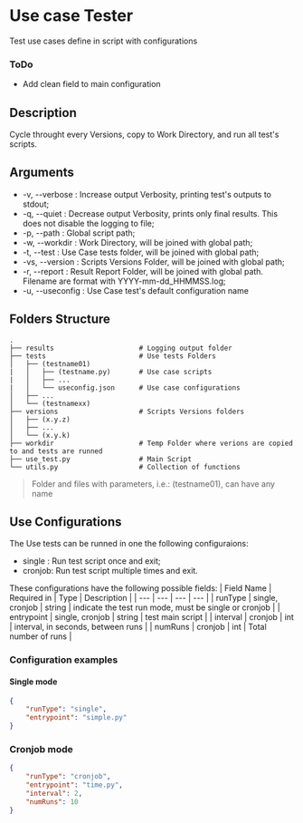 # Use case Tester

Test use cases define in script with configurations

### ToDo
 - Add clean field to main configuration

 ## Description
 Cycle throught every Versions, copy to Work Directory, and run all test's scripts.

 ## Arguments
 - -v, --verbose : Increase output Verbosity, printing test's outputs to stdout;
 - -q, --quiet : Decrease output Verbosity, prints only final results. This does not disable the logging to file;
 - -p, --path : Global script path;
 - -w, --workdir : Work Directory, will be joined with global path;
 - -t, --test : Use Case tests folder, will be joined with global path;
 - -vs, --version : Scripts Versions Folder, will be joined with global path;
 - -r, --report : Result Report Folder, will be joined with global path. Filename are format with YYYY-mm-dd_HHMMSS.log;
 - -u, --useconfig : Use Case test's default configuration name

 ## Folders Structure
    .
    ├── results                     # Logging output folder
    ├── tests                       # Use tests Folders
    │   ├── (testname01)
    |   │   ├── (testname.py)       # Use case scripts
    |   │   ├── ...
    |   │   └── useconfig.json      # Use case configurations
    │   ├── ...
    │   └── (testnamexx)
    ├── versions                    # Scripts Versions folders
    │   ├── (x.y.z)
    │   ├── ...
    │   └── (x.y.k)
    ├── workdir                     # Temp Folder where verions are copied to and tests are runned
    ├── use_test.py                 # Main Script
    └── utils.py                    # Collection of functions

> Folder and files with parameters, i.e.: (testname01), can have any name

## Use Configurations
The Use tests can be runned in one the following configuraions:
 - single : Run test script once and exit;
 - cronjob: Run test script multiple times and exit.

These configurations have the following possible fields:
| Field Name | Required in | Type | Description |
| --- | --- | --- | --- |
| runType | single, cronjob | string | indicate the test run mode, must be single or cronjob |
| entrypoint | single, cronjob | string | test main script |
| interval | cronjob | int | interval, in seconds, between runs |
| numRuns | cronjob | int | Total number of runs |

### Configuration examples
#### Single mode
```json
{
    "runType": "single",
    "entrypoint": "simple.py"
}
```

### Cronjob mode
```json
{
    "runType": "cronjob",
    "entrypoint": "time.py",
    "interval": 2,
    "numRuns": 10
}
```